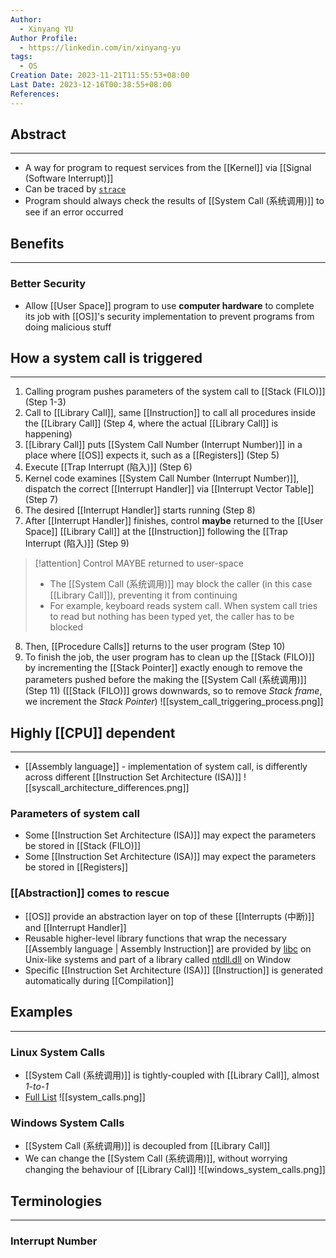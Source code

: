 ```yaml
---
Author:
  - Xinyang YU
Author Profile:
  - https://linkedin.com/in/xinyang-yu
tags:
  - OS
Creation Date: 2023-11-21T11:55:53+08:00
Last Date: 2023-12-16T00:38:55+08:00
References: 
---
```

## Abstract
---
- A way for program to request services from the [[Kernel]] via [[Signal (Software Interrupt)]]
- Can be traced by [``strace``](https://stackoverflow.com/questions/65510246/can-a-system-call-happen-in-a-c-program)
- Program should always check the results of [[System Call (系统调用)]] to see if an error occurred 


## Benefits
---
### Better Security
- Allow [[User Space]] program to use **computer hardware** to complete its job with [[OS]]'s security implementation to prevent programs from doing malicious stuff

## How a system call is triggered
---
1. Calling program pushes parameters of the system call to [[Stack (FILO)]] (Step 1-3)
2. Call to [[Library Call]], same [[Instruction]] to call all procedures inside the [[Library Call]] (Step 4, where the actual [[Library Call]] is happening)
3. [[Library Call]] puts [[System Call Number (Interrupt Number)]] in  a place where [[OS]] expects it, such as a [[Registers]] (Step 5)
4. Execute [[Trap Interrupt (陷入)]] (Step 6)
5. Kernel code examines [[System Call Number (Interrupt Number)]], dispatch the correct [[Interrupt Handler]] via [[Interrupt Vector Table]](Step 7)
6. The desired [[Interrupt Handler]] starts running (Step 8)
7. After [[Interrupt Handler]] finishes, control **maybe** returned to the [[User Space]] [[Library Call]] at the [[Instruction]] following the [[Trap Interrupt (陷入)]] (Step 9)
>[!attention] Control MAYBE returned to user-space
>- The [[System Call (系统调用)]] may block the caller (in this case [[Library Call]]), preventing it from continuing
>- For example, keyboard reads system call. When system call tries to read but nothing has been typed yet, the caller has to be blocked
8. Then, [[Procedure Calls]] returns to the user program  (Step 10)
9. To finish the job, the user program has to clean up the [[Stack (FILO)]] by incrementing the [[Stack Pointer]] exactly enough to remove the parameters pushed before the making the [[System Call (系统调用)]] (Step 11) ([[Stack (FILO)]] grows downwards, so to remove *Stack frame*, we increment the *Stack Pointer*)
![[system_call_triggering_process.png]]


## Highly [[CPU]] dependent
---
- [[Assembly language]] - implementation of system call, is differently across different [[Instruction Set Architecture (ISA)]]
![[syscall_architecture_differences.png]]
### Parameters of system call
- Some [[Instruction Set Architecture (ISA)]] may expect the parameters be stored in [[Stack (FILO)]]
- Some [[Instruction Set Architecture (ISA)]] may expect the parameters be stored in [[Registers]]
### [[Abstraction]] comes to rescue
- [[OS]] provide an abstraction layer on top of these [[Interrupts (中断)]] and [[Interrupt Handler]]
- Reusable higher-level library functions that wrap the necessary [[Assembly language | Assembly Instruction]] are provided by [libc](https://www.gnu.org/software/libc/) on Unix-like systems and part of a library called [ntdll.dll](https://learn.microsoft.com/en-us/windows-hardware/drivers/kernel/libraries-and-headers) on Window
- Specific [[Instruction Set Architecture (ISA)]] [[Instruction]] is generated automatically during [[Compilation]]




## Examples
---
### Linux System Calls
- [[System Call (系统调用)]] is tightly-coupled with [[Library Call]], almost *1-to-1*
- [Full List](https://man7.org/linux/man-pages/man2/syscalls.2.html)
![[system_calls.png]]


### Windows System Calls
- [[System Call (系统调用)]] is decoupled from [[Library Call]]
- We can change the [[System Call (系统调用)]], without worrying changing the behaviour of [[Library Call]]
![[windows_system_calls.png]]



## Terminologies
---
### Interrupt Number